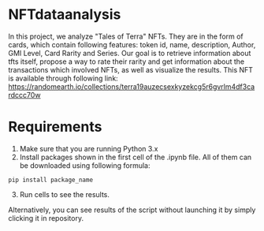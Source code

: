 # NFTdataanalysis

In this project, we analyze "Tales of Terra" NFTs. They are in the form of cards, which contain following features: token id, name, description, Author, GMI Level, Card Rarity and Series. Our goal is to retrieve information about tfts itself, propose a way to rate their rarity and get information about the transactions which involved NFTs, as well as visualize the results. This NFT is available through following link:
https://randomearth.io/collections/terra19auzecsexkyzekcg5r6gvrlm4df3cardccc70w

# Requirements

1. Make sure that you are running Python 3.x
2. Install packages shown in the first cell of the .ipynb file. All of them can be downloaded using following formula:
```
pip install package_name
```
3. Run cells to see the results.

Alternatively, you can see results of the script without launching it by simply clicking it in repository.
